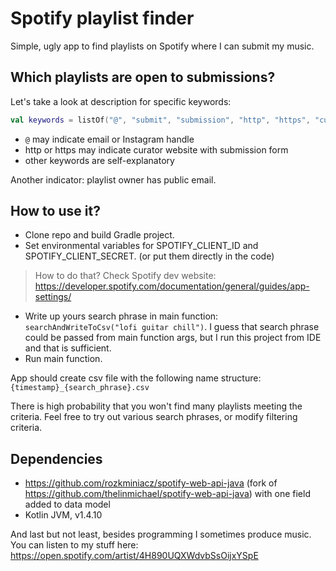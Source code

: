 # Spotify playlist finder

Simple, ugly app to find playlists on Spotify where I can submit my music.

## Which playlists are open to submissions?
Let's take a look at description for specific keywords:

```kotlin
val keywords = listOf("@", "submit", "submission", "http", "https", "curated", "instagram")
```

- `@` may indicate email or Instagram handle
- http or https may indicate curator website with submission form
- other keywords are self-explanatory

Another indicator: playlist owner has public email.

## How to use it?

- Clone repo and build Gradle project.
- Set environmental variables for SPOTIFY_CLIENT_ID and SPOTIFY_CLIENT_SECRET. (or put them directly in the code)
> How to do that? Check Spotify dev website: https://developer.spotify.com/documentation/general/guides/app-settings/
- Write up yours search phrase in main function: `searchAndWriteToCsv("lofi guitar chill")`. I guess that search phrase could be passed from main function args, but I run this project from IDE and that is sufficient.
- Run main function.

App should create csv file with the following name structure:
`{timestamp}_{search_phrase}.csv`

There is high probability that you won't find many playlists meeting the criteria. Feel free to try out various search phrases, or modify filtering criteria.

## Dependencies
- https://github.com/rozkminiacz/spotify-web-api-java (fork of https://github.com/thelinmichael/spotify-web-api-java) with one field added to data model
- Kotlin JVM, v1.4.10

And last but not least, besides programming I sometimes produce music. You can listen to my stuff here:
https://open.spotify.com/artist/4H890UQXWdvbSsOijxYSpE
